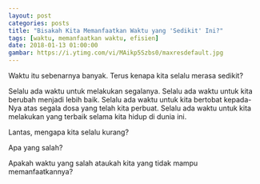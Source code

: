 ```yaml
---
layout: post
categories: posts
title: "Bisakah Kita Memanfaatkan Waktu yang 'Sedikit' Ini?"
tags: [waktu, memanfaatkan waktu, efisien]
date: 2018-01-13 01:00:00
gambar: https://i.ytimg.com/vi/MAikp5Szbs0/maxresdefault.jpg
---
```


Waktu itu sebenarnya banyak. Terus kenapa kita selalu merasa sedikit?

Selalu ada waktu untuk melakukan segalanya. Selalu ada waktu untuk kita berubah menjadi lebih baik. Selalu ada waktu untuk kita bertobat kepada-Nya atas segala dosa yang telah kita perbuat. Selalu ada waktu untuk kita melakukan yang terbaik selama kita hidup di dunia ini.

Lantas, mengapa kita selalu kurang?

Apa yang salah?

Apakah waktu yang salah ataukah kita yang tidak mampu memanfaatkannya?